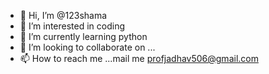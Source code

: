 - 👋 Hi, I’m @123shama
- 👀 I’m interested in coding
- 🌱 I’m currently learning python
- 💞️ I’m looking to collaborate on ...
- 📫 How to reach me ...mail me profjadhav506@gmail.com

<!---
123shama/123shama is a ✨ special ✨ repository because its `README.md` (this file) appears on your GitHub profile.
You can click the Preview link to take a look at your changes.
--->
